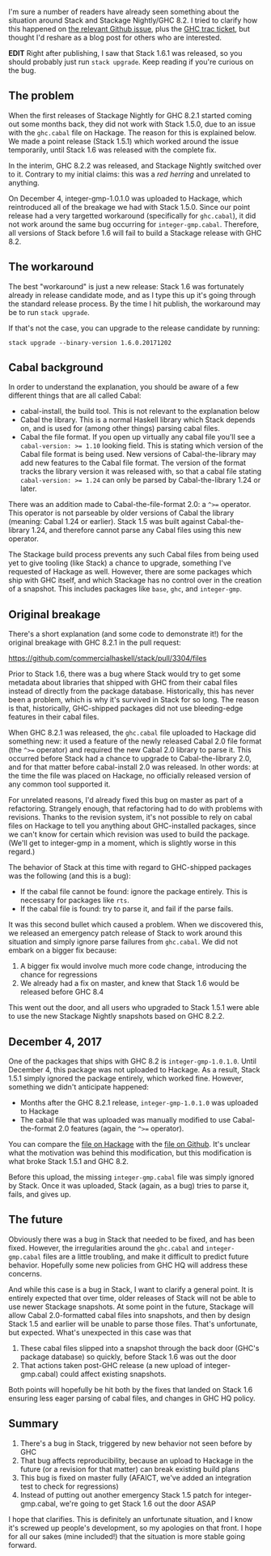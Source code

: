 I'm sure a number of readers have already seen something about the
situation around Stack and Stackage Nightly/GHC 8.2. I tried to
clarify how this happened on
[the relevant Github issue](https://github.com/commercialhaskell/stack/issues/3624),
plus the
[GHC trac ticket](https://ghc.haskell.org/trac/ghc/ticket/14558), but
thought I'd reshare as a blog post for others who are interested.

__EDIT__ Right after publishing, I saw that Stack 1.6.1 was released, so you
should probably just run `stack upgrade`. Keep reading if you're curious on the
bug.

## The problem

When the first releases of Stackage Nightly for GHC 8.2.1 started
coming out some months back, they did not work with Stack 1.5.0, due
to an issue with the `ghc.cabal` file on Hackage. The reason for this
is explained below. We made a point release (Stack 1.5.1) which worked
around the issue temporarily, until Stack 1.6 was released with the
complete fix.

In the interim, GHC 8.2.2 was released, and Stackage Nightly switched
over to it. Contrary to my initial claims: this was a _red herring_
and unrelated to anything.

On December 4, integer-gmp-1.0.1.0 was uploaded to Hackage, which
reintroduced all of the breakage we had with Stack 1.5.0. Since our
point release had a very targetted workaround (specifically for
`ghc.cabal`), it did not work around the same bug occurring for
`integer-gmp.cabal`. Therefore, all versions of Stack before 1.6 will
fail to build a Stackage release with GHC 8.2.

## The workaround

The best "workaround" is just a new release: Stack 1.6 was fortunately
already in release candidate mode, and as I type this up it's going
through the standard release process. By the time I hit publish, the
workaround may be to run `stack upgrade`.

If that's not the case, you can upgrade to the release candidate by
running:

    stack upgrade --binary-version 1.6.0.20171202

## Cabal background

In order to understand the explanation, you should be aware of a few
different things that are all called Cabal:

* cabal-install, the build tool. This is not relevant to the
  explanation below
* Cabal the library. This is a normal Haskell library which Stack
  depends on, and is used for (among other things) parsing cabal
  files.
* Cabal the file format. If you open up virtually any cabal file
  you'll see a `cabal-version: >= 1.10` looking field. This is stating
  which version of the Cabal file format is being used. New versions
  of Cabal-the-library may add new features to the Cabal file
  format. The version of the format tracks the library version it was
  released with, so that a cabal file stating `cabal-version: >= 1.24`
  can only be parsed by Cabal-the-library 1.24 or later.

There was an addition made to Cabal-the-file-format 2.0: a `^>=`
operator. This operator is not parseable by older versions of Cabal
the library (meaning: Cabal 1.24 or earlier). Stack 1.5 was built
against Cabal-the-library 1.24, and therefore cannot parse any Cabal
files using this new operator.

The Stackage build process prevents any such Cabal files from being
used yet to give tooling (like Stack) a chance to upgrade, something
I've requested of Hackage as well. However, there are some packages
which ship with GHC itself, and which Stackage has no control over in
the creation of a snapshot. This includes packages like `base`, `ghc`,
and `integer-gmp`.

## Original breakage

There's a short explanation (and some code to demonstrate it!) for the
original breakage with GHC 8.2.1 in the pull request:

<https://github.com/commercialhaskell/stack/pull/3304/files>

Prior to Stack 1.6, there was a bug where Stack would try to get some
metadata about libraries that shipped with GHC from their cabal files
instead of directly from the package database. Historically, this has
never been a problem, which is why it's survived in Stack for so
long. The reason is that, historically, GHC-shipped packages did not
use bleeding-edge features in their cabal files.

When GHC 8.2.1 was released, the `ghc.cabal` file uploaded to Hackage
did something new: it used a feature of the newly released Cabal 2.0
file format (the `^>=` operator) and required the new Cabal 2.0
library to parse it. This occurred before Stack had a chance to
upgrade to Cabal-the-library 2.0, and for that matter before
cabal-install 2.0 was released. In other words: at the time the file
was placed on Hackage, no officially released version of any common
tool supported it.

For unrelated reasons, I'd already fixed this bug on master as part of
a refactoring. Strangely enough, that refactoring had to do with
problems with revisions. Thanks to the revision system, it's not
possible to rely on cabal files on Hackage to tell you anything about
GHC-installed packages, since we can't know for certain which revision
was used to build the package. (We'll get to integer-gmp in a moment,
which is slightly worse in this regard.)

The behavior of Stack at this time with regard to GHC-shipped packages
was the following (and this is a bug):

* If the cabal file cannot be found: ignore the package entirely. This
  is necessary for packages like `rts`.
* If the cabal file is found: try to parse it, and fail if the parse
  fails.

It was this second bullet which caused a problem. When we discovered
this, we released an emergency patch release of Stack to work around
this situation and simply ignore parse failures from `ghc.cabal`. We
did not embark on a bigger fix because:

1. A bigger fix would involve much more code change, introducing the
   chance for regressions
2. We already had a fix on master, and knew that Stack 1.6 would be
   released before GHC 8.4

This went out the door, and all users who upgraded to Stack 1.5.1 were
able to use the new Stackage Nightly snapshots based on GHC 8.2.2.

## December 4, 2017

One of the packages that ships with GHC 8.2 is
`integer-gmp-1.0.1.0`. Until December 4, this package was not uploaded
to Hackage. As a result, Stack 1.5.1 simply ignored the package
entirely, which worked fine. However, something we didn't anticipate
happened:

* Months after the GHC 8.2.1 release, `integer-gmp-1.0.1.0` was
  uploaded to Hackage
* The cabal file that was uploaded was manually modified to use
  Cabal-the-format 2.0 features (again, the `^>=` operator).

You can compare the
[file on Hackage](http://hackage.haskell.org/package/integer-gmp-1.0.1.0/integer-gmp.cabal)
with the
[file on Github](https://github.com/ghc/ghc/blob/ghc-8.2.2-release/libraries/integer-gmp/integer-gmp.cabal). It's
unclear what the motivation was behind this modification, but this
modification is what broke Stack 1.5.1 and GHC 8.2.

Before this upload, the missing `integer-gmp.cabal` file was simply
ignored by Stack. Once it was uploaded, Stack (again, as a bug) tries
to parse it, fails, and gives up.

## The future

Obviously there was a bug in Stack that needed to be fixed, and has
been fixed. However, the irregularities around the `ghc.cabal` and
`integer-gmp.cabal` files are a little troubling, and make it
difficult to predict future behavior. Hopefully some new policies from
GHC HQ will address these concerns.

And while this case is a bug in Stack, I want to clarify a general
point. It is entirely expected that over time, older releases of Stack
will not be able to use newer Stackage snapshots. At some point in the
future, Stackage will allow Cabal 2.0-formatted cabal files into
snapshots, and then by design Stack 1.5 and earlier will be unable to
parse those files. That's unfortunate, but expected. What's unexpected
in this case was that

1. These cabal files slipped into a snapshot through the back door
   (GHC's package database) so quickly, before Stack 1.6 was out the
   door
2. That actions taken post-GHC release (a new upload of
   integer-gmp.cabal) could affect existing snapshots.

Both points will hopefully be hit both by the fixes that landed on
Stack 1.6 ensuring less eager parsing of cabal files, and changes in
GHC HQ policy.

## Summary

1. There's a bug in Stack, triggered by new behavior not seen before
   by GHC
2. That bug affects reproducibility, because an upload to Hackage in
   the future (or a revision for that matter) can break existing build
   plans
3. This bug is fixed on master fully (AFAICT, we've added an
   integration test to check for regressions)
4. Instead of putting out another emergency Stack 1.5 patch for
   integer-gmp.cabal, we're going to get Stack 1.6 out the door ASAP

I hope that clarifies. This is definitely an unfortunate situation,
and I know it's screwed up people's development, so my apologies on
that front. I hope for all our sakes (mine included!) that the
situation is more stable going forward.
